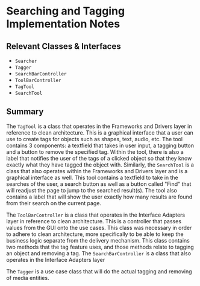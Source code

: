 # Searching and Tagging Implementation Notes

## Relevant Classes & Interfaces

* `Searcher`
* `Tagger`
* `SearchBarController`
* `ToolBarController`
* `TagTool`
* `SearchTool`

## Summary

The `TagTool` is a class that operates in the Frameworks and Drivers layer in reference to clean architecture. This is a graphical interface that a user can
use to create tags for objects such as shapes, text, audio, etc. The tool contains 3 components: a textfield that takes in user input, a tagging button and a button to
remove the specified tag. Within the tool, there is also a label that notifies the user of the tags of a clicked object so that they know exactly what they have tagged the object with.
Similarly, the `SearchTool` is a class that also operates within the Frameworks and Drivers layer and is a graphical interface as well. This tool contains a textfield to take in the
searches of the user, a search button as well as a button called "Find" that will readjust the page to jump to the searched result(s). The tool also contains a label that will
show the user exactly how many results are found from their search on the current page.

The `ToolBarController` is a class that operates in the Interface Adapters layer in reference to clean architecture. This is a controller that passes values from the GUI onto 
the use cases. This class was necessary in order to adhere to clean architecture, more specifically to be able to keep the business logic separate from the delivery mechanism. This
class contains two methods that the tag feature uses, and those methods relate to tagging an object and removing a tag. The `SearchBarController` is a class that also operates
in the Interface Adapters layer

The `Tagger` is a use case class that will do the actual tagging and removing of media entities.


